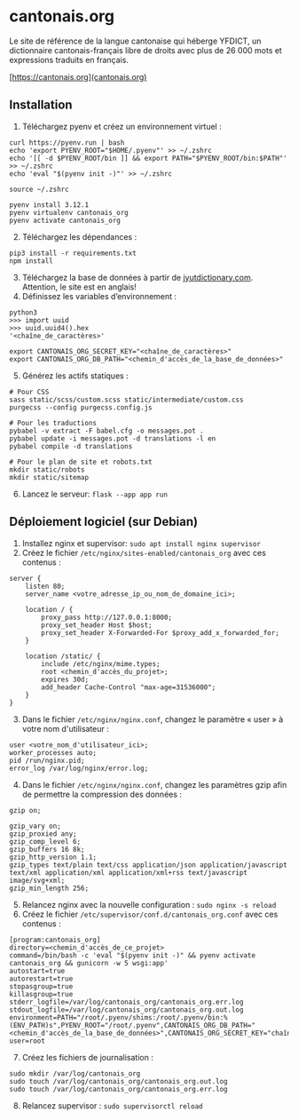 # cantonais.org

Le site de référence de la langue cantonaise qui héberge YFDICT, un dictionnaire cantonais-français libre de droits avec plus de 26&nbsp;000 mots et expressions traduits en français.

[https://cantonais.org](cantonais.org)

## Installation
1. Téléchargez pyenv et créez un environnement virtuel :
```
curl https://pyenv.run | bash
echo 'export PYENV_ROOT="$HOME/.pyenv"' >> ~/.zshrc
echo '[[ -d $PYENV_ROOT/bin ]] && export PATH="$PYENV_ROOT/bin:$PATH"' >> ~/.zshrc
echo 'eval "$(pyenv init -)"' >> ~/.zshrc

source ~/.zshrc

pyenv install 3.12.1
pyenv virtualenv cantonais_org
pyenv activate cantonais_org
```
2. Téléchargez les dépendances :
```
pip3 install -r requirements.txt
npm install
```
3. Téléchargez la base de données à partir de [jyutdictionary.com](https://jyutdictionary.com/#download-addon). Attention, le site est en anglais!
4. Définissez les variables d’environnement :
```
python3
>>> import uuid
>>> uuid.uuid4().hex
'<chaîne_de_caractères>'

export CANTONAIS_ORG_SECRET_KEY="<chaîne_de_caractères>"
export CANTONAIS_ORG_DB_PATH="<chemin_d'accès_de_la_base_de_données>"
```
5. Générez les actifs statiques :
```
# Pour CSS
sass static/scss/custom.scss static/intermediate/custom.css
purgecss --config purgecss.config.js

# Pour les traductions
pybabel -v extract -F babel.cfg -o messages.pot .
pybabel update -i messages.pot -d translations -l en
pybabel compile -d translations

# Pour le plan de site et robots.txt
mkdir static/robots
mkdir static/sitemap
```
6. Lancez le serveur: `flask --app app run`

## Déploiement logiciel (sur Debian)
1. Installez nginx et supervisor: `sudo apt install nginx supervisor`
2. Créez le fichier `/etc/nginx/sites-enabled/cantonais_org` avec ces contenus :
```
server {
    listen 80;
    server_name <votre_adresse_ip_ou_nom_de_domaine_ici>;

    location / {
        proxy_pass http://127.0.0.1:8000;
        proxy_set_header Host $host;
        proxy_set_header X-Forwarded-For $proxy_add_x_forwarded_for;
    }

    location /static/ {
        include /etc/nginx/mime.types;
        root <chemin_d'accès_du_projet>;
        expires 30d;
        add_header Cache-Control "max-age=31536000";
    }
}
```
3. Dans le fichier `/etc/nginx/nginx.conf`, changez le paramètre « user » à votre nom d'utilisateur :
```
user <votre_nom_d'utilisateur_ici>;
worker_processes auto;
pid /run/nginx.pid;
error_log /var/log/nginx/error.log;
```
4. Dans le fichier `/etc/nginx/nginx.conf`, changez les paramètres gzip afin de permettre la compression des données :
```
gzip on;

gzip_vary on;
gzip_proxied any;
gzip_comp_level 6;
gzip_buffers 16 8k;
gzip_http_version 1.1;
gzip_types text/plain text/css application/json application/javascript text/xml application/xml application/xml+rss text/javascript image/svg+xml;
gzip_min_length 256;
```
5. Relancez nginx avec la nouvelle configuration : `sudo nginx -s reload`
6. Créez le fichier `/etc/supervisor/conf.d/cantonais_org.conf` avec ces contenus :
```
[program:cantonais_org]
directory=<chemin_d'accès_de_ce_projet>
command=/bin/bash -c 'eval "$(pyenv init -)" && pyenv activate cantonais_org && gunicorn -w 5 wsgi:app'
autostart=true
autorestart=true
stopasgroup=true
killasgroup=true
stderr_logfile=/var/log/cantonais_org/cantonais_org.err.log
stdout_logfile=/var/log/cantonais_org/cantonais_org.out.log
environment=PATH="/root/.pyenv/shims:/root/.pyenv/bin:%(ENV_PATH)s",PYENV_ROOT="/root/.pyenv",CANTONAIS_ORG_DB_PATH="<chemin_d'accès_de_la_base_de_données>",CANTONAIS_ORG_SECRET_KEY="chaîne_de_caractères"
user=root
```
7. Créez les fichiers de journalisation :
```
sudo mkdir /var/log/cantonais_org
sudo touch /var/log/cantonais_org/cantonais_org.out.log
sudo touch /var/log/cantonais_org/cantonais_org.err.log
```
8. Relancez supervisor : `sudo supervisorctl reload`
